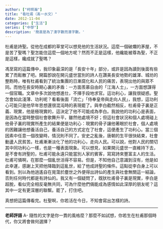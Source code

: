 ```yaml
---
author: ["柯棋瀚"]
title: "看杜甫（髙一水文）"
date: 2012-11-04
categories: ["生活"]
series: ["中學"]
description: '簡直是為了湊字數而湊字數。'
---
```


杜甫是詩聖。從他在成都的草堂可以想見他的生活狀況。這麼一個破爛的茅屋，不是苦了聖嗎？聖怎能住這麼一個地方呢？然而不正是這樣，他纔能被尊為聖，不正是這樣，纔成就了聖嗎？

馮至寫的這篇傳中，我印象最深的是「長安十年」部分，或許是因為讀到後面有些累了而鬆散了吧。開篇卽說在開元盛世當別的詩人在讚美長安地勢的雄渾、城坊的整飭時，唯有杜甫看到了統治集團的日漸腐化和人民的痛苦，表現出他的與眾不同。而他在長安時期心裏的矛盾：一方面羨慕自由的「江海人士」，一方面想謀得一個官職。文章中多次說他想進仕，不擇手段地求官。這功利心，讓我很疑惑。聖怎會如此淺薄、功利呢？看看後面「流亡」「侍奉皇帝與走向人民」，我想，這功利心可能只是他早年思想還很混沌時的表現罷了。與李白截然相反，杜甫骨子裏是正義、現實，他是極現實的，這決定了他不可能成為李白。我說他的功利心是表面，是因為在當時整個社會歌舞升平，雖然他處境不好；但這社會狀況和個人處境碰上他骨子裏的現實所產生的結果便是功利心：現實的骨子讓他著眼於社會，個人處境的困難讓他想養活自己，養活自己的方式定在了社會，這便產生了功利心。當三個因素中任意一個改變時，情況則不同了。安史之亂後，唐朝的生平很快結束，社會動盪人民貧苦。杜甫漸漸淡化了他的功利心，走向人民。可以說，他對人民的關切其中同功利心一樣，也是一種表面現象。可以想見，如果開元盛世一直維持下去，是不會有詩聖的，杜甫可能永遠只能當別人家的賓客，寫寫詩來豐富主人的生活。杜甫可憐啊，在那麼一個亂世活得不容易。但是，不知他自己意識到沒有，他是如此幸運，感謝上天把他降臨到這亂世，給了他成詩聖的條件。這點從李白身上可以看到。別以為他逍遙自在晃蕩於塵世之外便得出詩仙的產生與社會無關這一結論，否則任何時代都是有詩仙的。我又有一個疑問了，旣肰杜甫骨子裏是現實，李白是超脫，看似完全相反毫無共同，可為什麼他們倆能成為感情如此深厚的朋友呢？這其中一定有更深層的聯繫。罷了，打住吧。

真想把這篇傳看完。杜聖啊，你若活在今日，不知會寫出怎樣的詩。

---

**老師評語** A- 隨性的文字是你一貫的風格麼？那麼不如試想，你若生在杜甫那個時代，你又將會做何選擇？